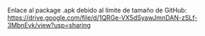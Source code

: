 Enlace al package .apk debido al límite de tamaño de GitHub:
https://drive.google.com/file/d/1QRGe-VX5dSyawJmnDAN-zSLf-3MbnEvk/view?usp=sharing